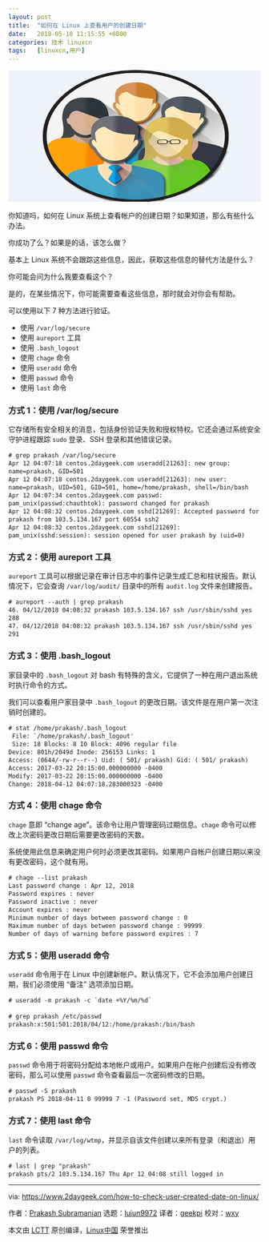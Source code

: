 ```yaml
---
layout: post
title:	"如何在 Linux 上查看用户的创建日期"
date:	2018-05-10 11:15:55 +0800 
categories:	技术 linuxcn 
tags:	[linuxcn,用户]
---
```



![](/Asserts/Images/album/201805/10/111549oxsb87ssbt0m04b3.jpg)


你知道吗，如何在 Linux 系统上查看帐户的创建日期？如果知道，那么有些什么办法。


你成功了么？如果是的话，该怎么做？


基本上 Linux 系统不会跟踪这些信息，因此，获取这些信息的替代方法是什么？


你可能会问为什么我要查看这个？


是的，在某些情况下，你可能需要查看这些信息，那时就会对你会有帮助。


可以使用以下 7 种方法进行验证。


* 使用 `/var/log/secure`
* 使用 `aureport` 工具
* 使用 `.bash_logout`
* 使用 `chage` 命令
* 使用 `useradd` 命令
* 使用 `passwd` 命令
* 使用 `last` 命令


### 方式 1：使用 /var/log/secure


它存储所有安全相关的消息，包括身份验证失败和授权特权。它还会通过系统安全守护进程跟踪 `sudo` 登录、SSH 登录和其他错误记录。



```
# grep prakash /var/log/secure
Apr 12 04:07:18 centos.2daygeek.com useradd[21263]: new group: name=prakash, GID=501
Apr 12 04:07:18 centos.2daygeek.com useradd[21263]: new user: name=prakash, UID=501, GID=501, home=/home/prakash, shell=/bin/bash
Apr 12 04:07:34 centos.2daygeek.com passwd: pam_unix(passwd:chauthtok): password changed for prakash
Apr 12 04:08:32 centos.2daygeek.com sshd[21269]: Accepted password for prakash from 103.5.134.167 port 60554 ssh2
Apr 12 04:08:32 centos.2daygeek.com sshd[21269]: pam_unix(sshd:session): session opened for user prakash by (uid=0)

```

### 方式 2：使用 aureport 工具


`aureport` 工具可以根据记录在审计日志中的事件记录生成汇总和柱状报告。默认情况下，它会查询 `/var/log/audit/` 目录中的所有 `audit.log` 文件来创建报告。



```
# aureport --auth | grep prakash
46. 04/12/2018 04:08:32 prakash 103.5.134.167 ssh /usr/sbin/sshd yes 288
47. 04/12/2018 04:08:32 prakash 103.5.134.167 ssh /usr/sbin/sshd yes 291

```

### 方式 3：使用 .bash\_logout


家目录中的 `.bash_logout` 对 bash 有特殊的含义，它提供了一种在用户退出系统时执行命令的方式。


我们可以查看用户家目录中 `.bash_logout` 的更改日期。该文件是在用户第一次注销时创建的。



```
# stat /home/prakash/.bash_logout
 File: `/home/prakash/.bash_logout'
 Size: 18 Blocks: 8 IO Block: 4096 regular file
Device: 801h/2049d Inode: 256153 Links: 1
Access: (0644/-rw-r--r--) Uid: ( 501/ prakash) Gid: ( 501/ prakash)
Access: 2017-03-22 20:15:00.000000000 -0400
Modify: 2017-03-22 20:15:00.000000000 -0400
Change: 2018-04-12 04:07:18.283000323 -0400

```

### 方式 4：使用 chage 命令


`chage` 意即 “change age”。该命令让用户管理密码过期信息。`chage` 命令可以修改上次密码更改日期后需要更改密码的天数。


系统使用此信息来确定用户何时必须更改其密码。如果用户自帐户创建日期以来没有更改密码，这个就有用。



```
# chage --list prakash
Last password change : Apr 12, 2018
Password expires : never
Password inactive : never
Account expires : never
Minimum number of days between password change : 0
Maximum number of days between password change : 99999
Number of days of warning before password expires : 7

```

### 方式 5：使用 useradd 命令


`useradd` 命令用于在 Linux 中创建新帐户。默认情况下，它不会添加用户创建日期，我们必须使用 “备注” 选项添加日期。



```
# useradd -m prakash -c `date +%Y/%m/%d`

# grep prakash /etc/passwd
prakash:x:501:501:2018/04/12:/home/prakash:/bin/bash

```

### 方式 6：使用 passwd 命令


`passwd` 命令用于将密码分配给本地帐户或用户。如果用户在帐户创建后没有修改密码，那么可以使用 `passwd` 命令查看最后一次密码修改的日期。



```
# passwd -S prakash
prakash PS 2018-04-11 0 99999 7 -1 (Password set, MD5 crypt.)

```

### 方式 7：使用 last 命令


`last` 命令读取 `/var/log/wtmp`，并显示自该文件创建以来所有登录（和退出）用户的列表。



```
# last | grep "prakash"
prakash pts/2 103.5.134.167 Thu Apr 12 04:08 still logged in

```



---


via: <https://www.2daygeek.com/how-to-check-user-created-date-on-linux/>


作者：[Prakash Subramanian](https://www.2daygeek.com/author/prakash/) 选题：[lujun9972](https://github.com/lujun9972) 译者：[geekpi](https://github.com/geekpi) 校对：[wxy](https://github.com/wxy)


本文由 [LCTT](https://github.com/LCTT/TranslateProject) 原创编译，[Linux中国](https://linux.cn/) 荣誉推出

